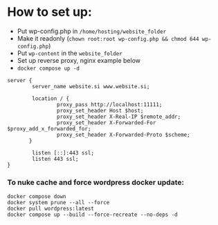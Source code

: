 # How to set up:
- Put wp-config.php in `/home/hosting/website_folder`
- Make it readonly (`chown root:root wp-config.php && chmod 644 wp-config.php`)
- Put `wp-content` in the `website_folder`
- Set up reverse proxy, nginx example below
- `docker compose up -d`
```nginx
server {
        server_name website.si www.website.si;

        location / {
                proxy_pass http://localhost:11111;
                proxy_set_header Host $host;
                proxy_set_header X-Real-IP $remote_addr;
                proxy_set_header X-Forwarded-For $proxy_add_x_forwarded_for;
                proxy_set_header X-Forwarded-Proto $scheme;
       }

        listen [::]:443 ssl;
        listen 443 ssl;
}
```

### To nuke cache and force wordpress docker update:
```
docker compose down
docker system prune --all --force
docker pull wordpress:latest
docker compose up --build --force-recreate --no-deps -d
```
